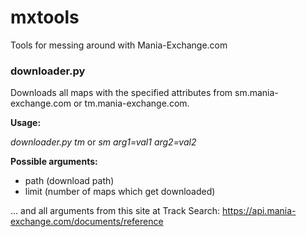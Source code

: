 # mxtools
Tools for messing around with Mania-Exchange.com

### downloader.py
Downloads all maps with the specified attributes from sm.mania-exchange.com or tm.mania-exchange.com.

**Usage:**

*downloader.py*   *tm* or *sm*   *arg1=val1 arg2=val2*

**Possible arguments:**
- path (download path)
- limit (number of maps which get downloaded)

... and all arguments from this site at Track Search: https://api.mania-exchange.com/documents/reference
